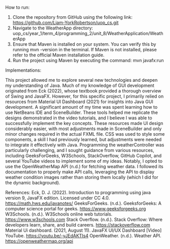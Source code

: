 How to run:

1.	Clone the repository from GitHub using the following link: https://github.com/Liam-YorkRobertson/uop_cs.git 
2.	Navigate to the WeatherApp directory: uop_cs/year_1/term_4/programming_2/unit_8/WeatherApplication/WeatherApp
3.	Ensure that Maven is installed on your system. You can verify this by running mvn -version in the terminal. If Maven is not installed, please refer to the official Maven installation guide.
4.	Run the project using Maven by executing the command: mvn javafx:run

Implementations:

This project allowed me to explore several new technologies and deepen my understanding of Java. Much of my knowledge of GUI development originated from Eck (2022), whose textbook provided a thorough overview of Swing and JavaFX. However, for this specific project, I primarily relied on resources from Material UI Dashboard (2021) for insights into Java GUI development.
A significant amount of my time was spent learning how to use NetBeans IDE and SceneBuilder. These tools helped me replicate the designs demonstrated in the video tutorials, and I believe I was able to successfully implement the key concepts. These resources made UI design considerably easier, with most adjustments made in SceneBuilder and only minor changes required in the actual FXML file.
CSS was used to style some components, a skill I had previously learned, but adjustments were needed to integrate it effectively with Java. Programming the weatherController was particularly challenging, and I sought guidance from various resources, including GeeksForGeeks, W3Schools, StackOverflow, GitHub Copilot, and several YouTube videos to implement some of my ideas.
Notably, I opted to use the OpenWeatherMap API (n.d.) for fetching weather data. I followed its documentation to properly make API calls, leveraging the API to display weather condition images rather than storing them locally (which I did for the dynamic background).

References:
Eck, D. J. (2022). Introduction to programming using java version 9, JavaFX edition. Licensed under CC 4.0. https://math.hws.edu/javanotes/ 
GeeksForGeeks. (n.d.). GeeksforGeeks: A computer science portal for geeks. https://www.geeksforgeeks.org 
W3Schools. (n.d.). W3Schools online web tutorials. https://www.w3schools.com 
Stack Overflow. (n.d.). Stack Overflow: Where developers learn, share, and build careers. https://stackoverflow.com
Material Ui dashboard. (2021, August 11). JavaFX UI/UX Dashboard [Video] YouTube. https://youtu.be/-yJEdAKTIs4 
OpenWeather. (n.d.). Weather API. https://openweathermap.org/api 
